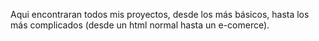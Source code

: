 Aqui encontraran todos mis proyectos, desde los más básicos, hasta los más complicados (desde un html normal hasta un e-comerce).